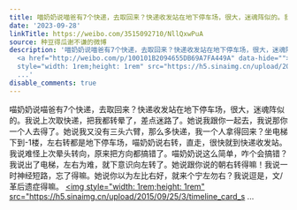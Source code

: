 ```yaml
---
title: 喵奶奶说喵爸有7个快递，去取回来？快递收发站在地下停车场，很大，迷魂阵似的。我说上次取快递，把我都转晕了，差点迷路了。她说我跟你一起去，我说那你一个人...
date: '2023-09-28'
linkTitle: https://weibo.com/3515092710/NllQxwPuA
source: 种豆得瓜谢不谦的微博
description: '喵奶奶说喵爸有7个快递，去取回来？快递收发站在地下停车场，很大，迷魂阵似的。我说上次取快递，把我都转晕了，差点迷路了。她说我跟你一起去，我说那你一个人去得了。她说我又没有三头六臂，那么多快递，我一个人拿得回来？坐电梯下到-1楼，左右转都是地下停车场，喵奶奶说右转，直走，很快就到快递收发站。我说难怪上次晕头转向，原来把方向都搞错了。喵奶奶说这么简单，咋个会搞错？我说出了电梯，左右为难，就下意识向左转了。她说跟你说的朝右转得嘛！我说一时神经短路，忘了得嘛。她说你以为左比右好，就来个宁左勿右？我说逗是，文/革后遗症得嘛。
  <a href="http://weibo.com/p/100101B2094655DB69A7FA449A" data-hide=""><span class="url-icon"><img
  style="width: 1rem;height: 1rem" src="https://h5.sinaimg.cn/upload/2015/09/25/3/timeline_card_s
  ...'
disable_comments: true
---
```

喵奶奶说喵爸有7个快递，去取回来？快递收发站在地下停车场，很大，迷魂阵似的。我说上次取快递，把我都转晕了，差点迷路了。她说我跟你一起去，我说那你一个人去得了。她说我又没有三头六臂，那么多快递，我一个人拿得回来？坐电梯下到-1楼，左右转都是地下停车场，喵奶奶说右转，直走，很快就到快递收发站。我说难怪上次晕头转向，原来把方向都搞错了。喵奶奶说这么简单，咋个会搞错？我说出了电梯，左右为难，就下意识向左转了。她说跟你说的朝右转得嘛！我说一时神经短路，忘了得嘛。她说你以为左比右好，就来个宁左勿右？我说逗是，文/革后遗症得嘛。 <a href="http://weibo.com/p/100101B2094655DB69A7FA449A" data-hide=""><span class="url-icon"><img style="width: 1rem;height: 1rem" src="https://h5.sinaimg.cn/upload/2015/09/25/3/timeline_card_s ...